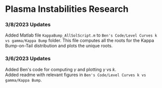 # Plasma Instabilities Research

### 3/8/2023 Updates
Added Matlab file `KappaBump_AllSolScript.m` to `Ben's Code/Level Curves k vs gamma/Kappa Bump` folder.
This file computes all the roots for the Kappa Bump-on-Tail distribution and plots the unique roots.

### 3/6/2023 Updates
Added Ben's code for computing $\gamma$ and plotting $\gamma$ vs $k$.   
Added readme with relevant figures in `Ben's Code/Level Curves k vs gamma/Kappa Bump`.
